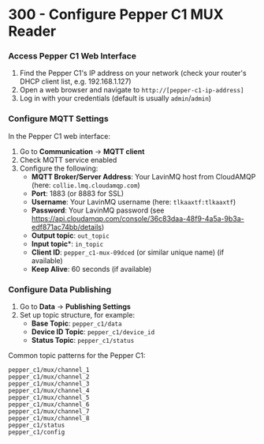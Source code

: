 # 300 - Configure Pepper C1 MUX Reader

### Access Pepper C1 Web Interface
1. Find the Pepper C1's IP address on your network (check your router's DHCP client list, e.g. 192.168.1.127) 
2. Open a web browser and navigate to `http://[pepper-c1-ip-address]` 
3. Log in with your credentials (default is usually ```admin```/```admin```)

### Configure MQTT Settings
In the Pepper C1 web interface:

1. Go to **Communication** → **MQTT client**
2. Check MQTT service enabled
3. Configure the following:
   - **MQTT Broker/Server Address**: Your LavinMQ host from CloudAMQP (here: ```collie.lmq.cloudamqp.com```)
   - **Port**: 1883 (or 8883 for SSL)
   - **Username**: Your LavinMQ username (here: ```tlkaaxtf:tlkaaxtf```)
   - **Password**: Your LavinMQ password (see https://api.cloudamqp.com/console/36c83daa-48f9-4a5a-9b3a-edf871ac74bb/details)
   - **Output topic**: ```out_topic```
   - **Input topic***: ```in_topic```
   - **Client ID**: `pepper_c1-mux-09dced` (or similar unique name) (if available)
   - **Keep Alive**: 60 seconds (if available)

### Configure Data Publishing
1. Go to **Data** → **Publishing Settings** 
2. Set up topic structure, for example:
   - **Base Topic**: `pepper_c1/data`
   - **Device ID Topic**: `pepper_c1/device_id`
   - **Status Topic**: `pepper_c1/status`

Common topic patterns for the Pepper C1:
```
pepper_c1/mux/channel_1
pepper_c1/mux/channel_2
pepper_c1/mux/channel_3
pepper_c1/mux/channel_4
pepper_c1/mux/channel_5
pepper_c1/mux/channel_6
pepper_c1/mux/channel_7
pepper_c1/mux/channel_8
pepper_c1/status
pepper_c1/config
```
